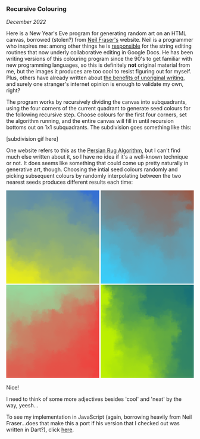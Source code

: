 ### Recursive Colouring

_December 2022_

Here is a New Year's Eve program for generating random art on an HTML canvas, borrowed (stolen?) from [Neil Fraser's](https://neil.fraser.name) website. Neil is a programmer who inspires me: among other things he is [responsible](https://github.com/google/diff-match-patch/graphs/contributors) for the string editing routines that now underly collaborative editing in Google Docs. He has been writing versions of this colouring program since the 90's to get familiar with new programming languages, so this is definitely __not__ original material from me, but the images it produces are too cool to resist figuring out for myself. Plus, others have already written about [the benefits of unoriginal writing](https://guzey.com/personal/why-have-a-blog/#why-unoriginal-writing-is-useful), and surely one stranger's internet opinion is enough to validate my own, right?

The program works by recursively dividing the canvas into subquadrants, using the four corners of the current quadrant to generate seed colours for the following recursive step. Choose colours for the first four corners, set the algorithm running, and the entire canvas will fill in until recursion bottoms out on 1x1 subquadrants. The subdivision goes something like this:

[subdivision gif here]

One website refers to this as the [Persian Rug Algorithm](https://www2.seas.gwu.edu/~rhyspj/spring06cs143/lab9/lab9720.html), but I can't find much else written about it, so I have no idea if it's a well-known technique or not. It does seems like something that could come up pretty naturally in generative art, though. Choosing the intial seed colours randomly and picking subsequent colours by randomly interpolating between the two nearest seeds produces different results each time:

![Example 1](rand-colours-1.png "Check") ![Example 2](rand-colours-2.png "them") ![Example 3](rand-colours-3.png "out") ![Example 4](rand-colours-4.png "!")

Nice!

I need to think of some more adjectives besides 'cool' and 'neat' by the way, yeesh...

To see my implementation in JavaScript (again, borrowing heavily from Neil Fraser...does that make this a port if his version that I checked out was written in Dart?), click [here](colours.js).
